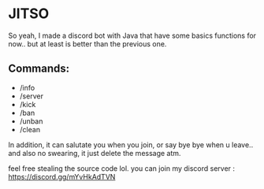 # JITSO

So yeah, I made a discord bot with Java that have some basics functions for now.. but at least is better than the previous one.

## Commands:
- /info
- /server
- /kick
- /ban
- /unban
- /clean

In addition, it can salutate you when you join, or say bye bye when u leave.. and also no swearing, it just delete the message atm.

feel free stealing the source code lol. you can join my discord server : https://discord.gg/mYvHkAdTVN
